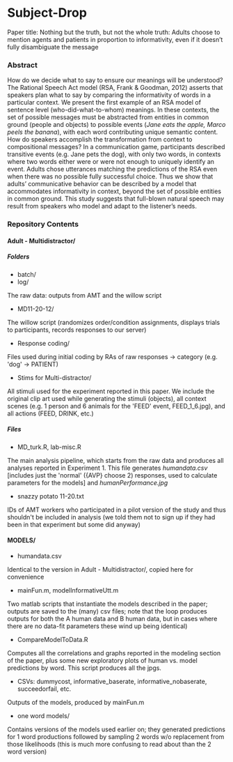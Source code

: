 # Subject-Drop

Paper title: Nothing but the truth, but not the whole truth: Adults choose to mention agents and patients in proportion to informativity, even if it doesn’t fully disambiguate the message

### Abstract

How do we decide what to say to ensure our meanings will be understood? The Rational Speech Act model (RSA, Frank & Goodman, 2012) asserts that speakers plan what to say by comparing the informativity of words in a particular context. We present the first example of an RSA model of sentence level (who-did-what-to-whom) meanings. In these contexts, the set of possible messages must be abstracted from entities in common ground (people and objects) to possible events (*Jane eats the apple, Marco peels the banana*), with each word contributing unique semantic content. How do speakers accomplish the transformation from context to compositional messages? In a communication game, participants described transitive events (e.g. Jane pets the dog), with only two words, in contexts where two words either were or were not enough to uniquely identify an event. Adults chose utterances matching the predictions of the RSA even when there was no possible fully successful choice. Thus we show that adults’ communicative behavior can be described by a model that accommodates informativity in context, beyond the set of possible entities in common ground.  This study suggests that full-blown natural speech may result from speakers who model and adapt to the listener’s needs.

### Repository Contents

#### Adult - Multidistractor/

##### Folders

* batch/
* log/

The raw data: outputs from AMT and the willow script

* MD11-20-12/

The willow script (randomizes order/condition assignments, displays trials to participants, records responses to our server)

* Response coding/

Files used during initial coding by RAs of raw responses -> category (e.g. 'dog' -> PATIENT)

* Stims for Multi-distractor/

All stimuli used for the experiment reported in this paper. We include the original clip art used while generating the stimuli (objects), all context scenes (e.g. 1 person and 6 animals for the 'FEED' event, FEED_1_6.jpg), and all actions (FEED, DRINK, etc.)


##### Files

* MD_turk.R, lab-misc.R

The main analysis pipeline, which starts from the raw data and produces all analyses reported in Experiment 1. This file generates *humandata.csv* [includes just the 'normal' ({AVP} choose 2) responses, used to calculate parameters for the models] and *humanPerformance.jpg*

* snazzy potato 11-20.txt

IDs of AMT workers who participated in a pilot version of the study and thus shouldn't be included in analysis (we told them not to sign up if they had been in that experiment but some did anyway)

#### MODELS/

* humandata.csv

Identical to the version in Adult - Multidistractor/, copied here for convenience

* mainFun.m, modelInformativeUtt.m

Two matlab scripts that instantiate the models described in the paper; outputs are saved to the (many) csv files; note that the loop produces outputs for both the A human data and B human data, but in cases where there are no data-fit parameters these wind up being identical)

* CompareModelToData.R

Computes all the correlations and graphs reported in the modeling section of the paper, plus some new exploratory plots of human vs. model predictions by word. This script produces all the jpgs.

* CSVs: dummycost, informative_baserate, informative_nobaserate, succeedorfail, etc. 

Outputs of the models, produced by mainFun.m

* one word models/

Contains versions of the models used earlier on; they generated predictions for 1 word productions followed by sampling 2 words w/o replacement from those likelihoods (this is much more confusing to read about than the 2 word version)
